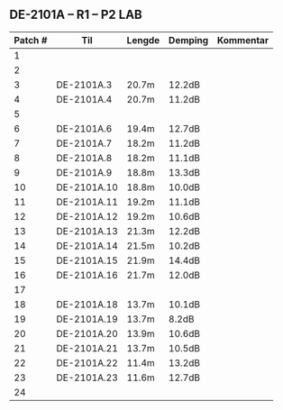 ## DE-2101A – R1 – P2   LAB

|Patch #|Til|Lengde|Demping|Kommentar|
|---|---|---|---|---|
|1||||
|2||||
|3|DE-2101A.3|20.7m| 12.2dB|
|4|DE-2101A.4|20.7m| 11.2dB|
|5||||
|6|DE-2101A.6|19.4m| 12.7dB|
|7|DE-2101A.7|18.2m| 11.2dB|
|8|DE-2101A.8|18.2m| 11.1dB|
|9|DE-2101A.9|18.8m| 13.3dB|
|10|DE-2101A.10|18.8m| 10.0dB|
|11|DE-2101A.11|19.2m| 11.1dB|
|12|DE-2101A.12|19.2m| 10.6dB|
|13|DE-2101A.13|21.3m| 12.2dB
|14|DE-2101A.14|21.5m|10.2dB|
|15|DE-2101A.15|21.9m|14.4dB|
|16|DE-2101A.16|21.7m| 12.0dB|
|17||||
|18|DE-2101A.18|13.7m| 10.1dB|
|19|DE-2101A.19|13.7m| 8.2dB|
|20|DE-2101A.20|13.9m| 10.6dB|
|21|DE-2101A.21|13.7m| 10.5dB|
|22|DE-2101A.22|11.4m| 13.2dB|
|23|DE-2101A.23|11.6m| 12.7dB|
|24||||
